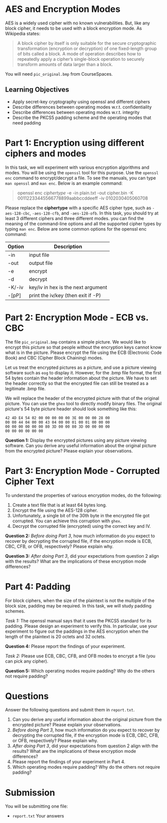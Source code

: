 # AES and Encryption Modes #

AES is a widely used cipher with no known vulnerabilities. But, like any block cipher, it needs to be used with a block encryption mode. As Wikipedia states:

> A block cipher by itself is only suitable for the secure cryptographic transformation (encryption or decryption) of one fixed-length group of bits called a block. A mode of operation describes how to repeatedly apply a cipher’s single-block operation to securely transform amounts of data larger than a block.

You will need `pic_original.bmp` from CourseSpaces.

## Learning Objectives ##

- Apply secret-key cryptography using openssl and different ciphers
- Describe differences between operating modes w.r.t. confidentiality
- Describe differences between operating modes w.r.t. integrity
- Describe the PKCS5 padding scheme and the operating modes that need padding

# Part 1: Encryption using different ciphers and modes #

In this task, we will experiment with various encryption algorithms and modes. You will be using the `openssl` tool for this purpose. Use the `openssl enc` command to encrypt/decrypt a file. To see the manuals, you can type `man openssl` and `man enc`. Below is an example command:

> openssl enc *ciphertype* -e -in plain.txt -out cipher.bin -K 00112233445566778899aabbccddeeff -iv 0102030405060708

Please replace the **ciphertype** with a specific AES cipher type, such as `-aes-128-cbc`, `-aes-128-cfb`, and `-aes-128-ofb`. In this task, you should try at least 3 different ciphers and three different modes. you can find the meaning of the command-line options and all the supported cipher types by typing `man enc`. Below are some common options for the openssl enc command:

| Option | Description |
| --- | --- |
| -in <file> | input file |
| -out <file> | output file |
| -e | encrypt |
| -d | decrypt |
| -K/-iv | key/iv in hex is the next argument |
| -[pP] | print the iv/key (then exit if -P) |

# Part 2: Encryption Mode - ECB vs. CBC #

The file `pic_original.bmp` contains a simple picture. We would like to encrypt this picture so that people without the encryption keys cannot know what is in the picture. Please encrypt the file using the ECB (Electronic Code Book) and CBC (Cipher Block Chaining) modes.

Let us treat the encrypted pictures as a picture, and use a picture viewing software such as `eog` to display it. However, for the .bmp file format, the first 54 bytes contain the header information about the picture. We have to set the header correctly so that the encrypted file can still be treated as a legitimate .bmp file.

We will replace the header of the encrypted picture with that of the original picture. You can use the `ghex` tool to directly modify binary files. The original picture's 54 byte picture header should look something like this:

	42 4D E4 54 02 00 00 00 00 00 3E 00 00 00 28 00
	00 00 44 04 00 00 43 04 00 00 01 00 01 00 00 00
	00 00 00 00 00 00 80 3D 00 00 80 3D 00 00 00 00
	00 00 00 00 00 00

**Question 1:** Display the encrypted pictures using any picture viewing software. Can you derive any useful information about the original picture from the encrypted picture? Please explain your observations.

# Part 3: Encryption Mode - Corrupted Cipher Text #

To understand the properties of various encryption modes, do the following:

1. Create a text file that is at least 64 bytes long.
2. Encrypt the file using the AES-128 cipher.
3. Unfortunately, a single bit of the 30th byte in the encrypted file got corrupted. You can achieve this corruption with `ghex`.
4. Decrypt the corrupted file (encrypted) using the correct key and IV.

**Question 2:** *Before doing Part 3*, how much information do you expect to recover by decrypting the corrupted file, if the encryption mode is ECB, CBC, CFB, or OFB, respectively? Please explain why.

**Question 3:** *After doing Part 3*, did your expectations from question 2 align with the results? What are the implications of these encryption mode differences?

# Part 4: Padding #

For block ciphers, when the size of the plaintext is not the multiple of the block size, padding may be required. In this task, we will study padding schemes.

*Task 1:* The openssl manual says that it uses the PKCS5 standard for its padding. Please design an experiment to verify this. In particular, use your experiment to figure out the paddings in the AES encryption when the length of the plaintext is 20 octets and 32 octets.

**Question 4:** Please report the findings of your experiment.

*Task 2:* Please use ECB, CBC, CFB, and OFB modes to encrypt a file (you can pick any cipher).

**Question 5:** Which operating modes require padding? Why do the others not require padding?

# Questions #

Answer the following questions and submit them in `report.txt`.

1. Can you derive any useful information about the original picture from the encrypted picture? Please explain your observations.
2. *Before doing Part 3*, how much information do you expect to recover by decrypting the corrupted file, if the encryption mode is ECB, CBC, CFB, or OFB, respectively? Please explain why.
3. *After doing Part 3*, did your expectations from question 2 align with the results? What are the implications of these encryption mode differences?
4. Please report the findings of your experiment in Part 4.
5. Which operating modes require padding? Why do the others not require padding?

# Submission #

You will be submitting one file:

- `report.txt` Your answers
